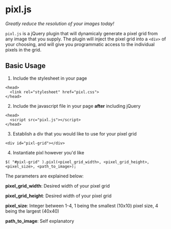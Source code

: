 # pixl.js
*Greatly reduce the resolution of your images today!*

`pixl.js` is a jQuery plugin that will dynamicaly generate a pixel grid from any image that you supply. The plugin will inject the pixel grid into a `<div>` of your choosing, and will give you programmatic access to the individual pixels in the grid. 

## Basic Usage

1. Include the stylesheet in your page

  ```
  <head>
    <link rel="stylesheet" href="pixl.css">
  </head>
  ```

2. Include the javascript file in your page **after** including jQuery

  ```
  <head>
    <script src="pixl.js"></script>
  </head>
  ```

3. Establish a div that you would like to use for your pixel grid

  ```
  <div id="pixl-grid"></div>
  ```

4. Instantiate pixl however you'd like

  ```
  $( "#pixl-grid" ).pixl(<pixel_grid_width>, <pixel_grid_height>, <pixel_size>, <path_to_image>);
  ```

The parameters are explained below:

**pixel_grid_width**: Desired width of your pixel grid

**pixel_grid_height**: Desired width of your pixel grid

**pixel_size**: Integer between 1-4, 1 being the smallest (10x10) pixel size, 4 being the largest (40x40)

**path_to_image**: Self explanatory

